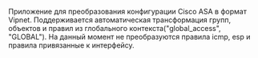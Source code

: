 Приложение для преобразования конфигурации Cisco ASA в формат Vipnet.
Поддерживается автоматическая трансформация групп, объектов и правил из глобального контекста("global_access", "GLOBAL"). На данный момент не преобразуются правила icmp, esp и  правила привязанные к интерфейсу.
